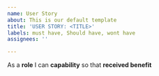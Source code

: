 ```yaml
---
name: User Story
about: This is our default template
title: 'USER STORY: <TITLE>'
labels: must have, Should have, wont have
assignees: ''

---
```


As a **role** I can **capability** so that **received benefit**
